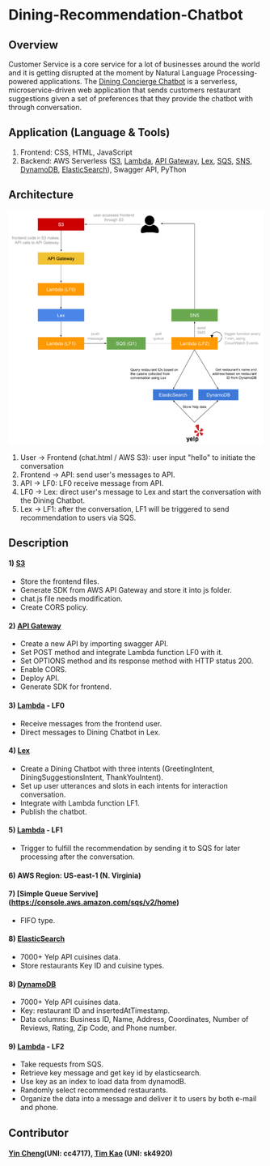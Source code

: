 # Dining-Recommendation-Chatbot #

## Overview ##
Customer Service is a core service for a lot of businesses around the world and it is getting disrupted at the moment by Natural Language Processing-powered applications. The [Dining Concierge Chatbot](https://cloud-assignment1-bucket.s3.amazonaws.com/chat.html) is a serverless, microservice-driven web application that sends customers restaurant suggestions given a set of preferences that they provide the chatbot with through conversation. 


## Application (Language & Tools) ##
1) Frontend: CSS, HTML, JavaScript
2) Backend: AWS Serverless ([S3](https://aws.amazon.com/s3/), [Lambda](https://aws.amazon.com/lambda/), [API Gateway](https://aws.amazon.com/apigateway/), [Lex](https://aws.amazon.com/lex/), [SQS](https://aws.amazon.com/sqs/), [SNS](https://aws.amazon.com/sns/), [DynamoDB](https://aws.amazon.com/dynamodb/), [ElasticSearch](https://aws.amazon.com/es/)), Swagger API, PyThon


## Architecture ##
![image](https://github.com/jyincheng/Dining-Recommendation-Chatbot/blob/main/architecture.png)
1) User -> Frontend (chat.html / AWS S3): user input "hello" to initiate the conversation
2) Frontend -> API: send user's messages to API.
3) API -> LF0: LF0 receive message from API.
4) LF0 -> Lex: direct user's message to Lex and start the conversation with the Dining Chatbot.
5) Lex -> LF1: after the conversation, LF1 will be triggered to send recommendation to users via SQS.


## Description ##
#### 1) [S3](https://aws.amazon.com/s3/)
- Store the frontend files.
- Generate SDK from AWS API Gateway and store it into js folder.
- chat.js file needs modification.
- Create CORS policy.

#### 2) [API Gateway](https://aws.amazon.com/apigateway/)
- Create a new API by importing swagger API.
- Set POST method and integrate Lambda function LF0 with it.
- Set OPTIONS method and its response method with HTTP status 200.
- Enable CORS.
- Deploy API.
- Generate SDK for frontend.

#### 3) [Lambda](https://aws.amazon.com/lambda/) - LF0
- Receive messages from the frontend user.
- Direct messages to Dining Chatbot in Lex.

#### 4) [Lex](https://aws.amazon.com/lex/)
- Create a Dining Chatbot with three intents (GreetingIntent, DiningSuggestionsIntent, ThankYouIntent).
- Set up user utterances and slots in each intents for interaction conversation. 
- Integrate with Lambda function LF1.
- Publish the chatbot.

#### 5) [Lambda](https://aws.amazon.com/lambda/) - LF1
- Trigger to fulfill the recommendation by sending it to SQS for later processing after the conversation.

#### 6) AWS Region: US-east-1 (N. Virginia)

#### 7) [Simple Queue Servive] (https://console.aws.amazon.com/sqs/v2/home)
- FIFO type.

#### 8) [ElasticSearch](https://console.aws.amazon.com/es/home)
- 7000+ Yelp API cuisines data.
- Store restaurants Key ID and cuisine types.

#### 8) [DynamoDB](https://console.aws.amazon.com/dynamodb/home?region=us-east-1)
- 7000+ Yelp API cuisines data.
- Key: restaurant ID and insertedAtTimestamp.
- Data columns: Business ID, Name, Address, Coordinates, Number of Reviews, Rating, Zip Code, and Phone number.

#### 9) [Lambda](https://aws.amazon.com/lambda/) - LF2
- Take requests from SQS.
- Retrieve key message and get key id by elasticsearch.
- Use key as an index to load data from dynamodB.
- Randomly select recommended restaurants.
- Organize the data into a message and deliver it to users by both e-mail and phone.

## Contributor ##
#### [Yin Cheng](https://github.com/jyincheng)(UNI: cc4717), [Tim Kao](https://github.com/tim-kao) (UNI: sk4920)
